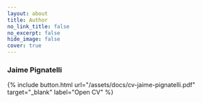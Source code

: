 ```yaml
---
layout: about
title: Author
no_link_title: false 
no_excerpt: false 
hide_image: false
cover: true
---
```

### Jaime Pignatelli

<!--author-->

{% include button.html url="/assets/docs/cv-jaime-pignatelli.pdf" target="_blank" label="Open CV" %}
